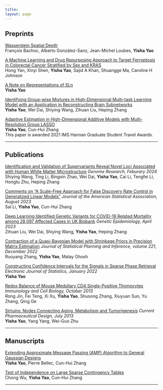 ```yaml
---
title: 
layout: page
---
```


## Preprints

<p> <a href="https://arxiv.org/abs/2411.10646">Wasserstein Spatial Depth</a> <br>François Bachoc, Alberto González-Sanz, Jean-Michel Loubes,  <strong>Yisha Yao</strong> </p>
<p> </p>

<p> <a href="https://pubmed.ncbi.nlm.nih.gov/38979294/">A Machine Learning and Drug Repurposing Approach to Target Ferroptosis in Colorectal Cancer Stratified by Sex and KRAS</a> <br> Hong Yan, Xinyi Shen, <strong>Yisha Yao</strong>, Sajid A Khan, Shuangge Ma, Caroline H Johnson </p>
<p> </p>

<p> <a href="https://arxiv.org/abs/2210.08348">A Note on Representations of <em>SL</em>n </a> <br><strong>Yisha Yao</strong> </p>
<p> </p>

<p> <a href="paper_sample5.pdf">Identifying Group-wise Mixtures in High-Dimensional Multi-task Learning Model with an Application in Reconstructing Brain Subnetworks</a> <br>
    <strong>Yisha Yao</strong>, Wei Dai, Shiying Wang, Zihuan Liu, Heping Zhang </p>
<p> </p>
 
<p> <a href="https://arxiv.org/abs/2011.06765">Adaptive Estimation in High-Dimensional Additive Models with Multi-Resolution Group LASSO</a> <br>
    <strong>Yisha Yao</strong>, Cun-Hui Zhang <br>
    This paper is awarded 2021 IMS Hannan Graduate Student Travel Awards. </p>
<p> </p>
<hr>

## Publications
<p> <a href="https://pubmed.ncbi.nlm.nih.gov/38190638/">Identification and Validation of Supervariants Reveal Novel Loci Associated with Human White Matter Microstructure</a>  <em>Genome Research, Feburary 2024</em>  <br>
     Shiying Wang, Ting Li, Bingxin Zhao, Wei Dai, <strong>Yisha Yao</strong>, Cai Li, Tengfei Li, Hongtu Zhu, Heping Zhang </p> 
<p> </p> 

<p> <a href="https://www.tandfonline.com/doi/full/10.1080/01621459.2023.2224412">Comments on “A Scale-Free Approach for False Discovery Rate Control in Generalized Linear Models”</a>  <em>Journal of the American Statistical Association, August 2023</em>  <br>
     Sai Li, <strong>Yisha Yao</strong>, Cun-Hui Zhang </p> 
<p> </p> 
  
<p> <a href="https://pubmed.ncbi.nlm.nih.gov/36691909/">Deep Learning Identified Genetic Variants for COVID-19 Related Mortality among 28,097 Affected Cases in UK Biobank</a>  <em>Genetic Epidemiology, April 2023</em> <br>
    Zihuan Liu, Wei Dai, Shiying Wang, <strong>Yisha Yao</strong>, Heping Zhang </p> 
<p> </p> 

<p> <a href="https://www.sciencedirect.com/science/article/pii/S0378375822000301">Contraction of a Quasi-Bayesian Model with Shrinkage Priors in Precision Matrix Estimation</a>  <em>Journal of Statistical Planning and Inference, volume 221, December 2022</em> <br>
   Ruoyang Zhang, <strong>Yisha Yao</strong>, Malay Ghosh </p>
<p> </p>

<p> <a href="https://projecteuclid.org/journals/electronic-journal-of-statistics/volume-16/issue-1/Constructing-confidence-intervals-for-the-signals-in-sparse-phase-retrieval/10.1214/21-EJS1968.full">Constructing Confidence Intervals for the Signals in Sparse Phase Retrieval</a>  <em>Electronic Journal of Statistics, January 2022</em> <br>
    <strong>Yisha Yao</strong> </p>
<p> </p>

<p> <a href="https://pubmed.ncbi.nlm.nih.gov/24100390/">Redox Balance of Mouse Medullary CD4 Single-Positive Thymocytes</a>  <em>Immunology and Cell Biology, October 2013</em> <br>
    Rong Jin, Fei Teng, Xi Xu, <strong>Yisha Yao</strong>, Shusong Zhang, Xiuyuan Sun, Yu Zhang, Qing Ge  </p>
<p> </p>

<p> <a href="https://pubmed.ncbi.nlm.nih.gov/23888968/">Sirtuins: Nodes Connecting Aging, Metabolism and Tumorigenesis</a>  <em>Current Pharmaceutical Design, July 2013</em> <br>
    <strong>Yisha Yao</strong>, Yang Yang, Wei-Guo Zhu </p>
<p> </p>    
<hr> 


## Manuscripts

<p> <a href="">Extending Approximate Message Passing (AMP) Algorithm to General Gaussian Designs</a> <br>
    <strong>Yisha Yao</strong>, Pierre Bellec, Cun-Hui Zhang </p>
<p> </p>

<p> <a href="">Test of Independence on Large Sparse Contingency Tables</a> <br> 
    Chong Wu, <strong>Yisha Yao</strong>, Cun-Hui Zhang </p>
<hr> 



